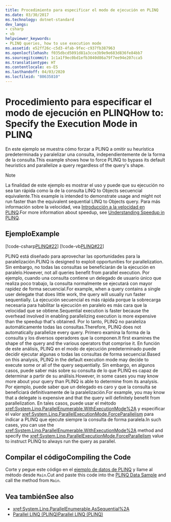 ```yaml
---
title: Procedimiento para especificar el modo de ejecución en PLINQ
ms.date: 03/30/2017
ms.technology: dotnet-standard
dev_langs:
- csharp
- vb
helpviewer_keywords:
- PLINQ queries, how to use execution mode
ms.assetid: e52ff26c-c5d3-4fab-9fec-c937fb387963
ms.openlocfilehash: f035dbcd5091d81a3cce3b9e9e683d836fe84bb7
ms.sourcegitcommit: 1c1a1f9ec0bd1efb3040d86a79f7ee94e207cca5
ms.translationtype: HT
ms.contentlocale: es-ES
ms.lasthandoff: 04/03/2020
ms.locfileid: "80635810"
---
```

# <a name="how-to-specify-the-execution-mode-in-plinq"></a><span data-ttu-id="e7ae4-102">Procedimiento para especificar el modo de ejecución en PLINQ</span><span class="sxs-lookup"><span data-stu-id="e7ae4-102">How to: Specify the Execution Mode in PLINQ</span></span>

<span data-ttu-id="e7ae4-103">En este ejemplo se muestra cómo forzar a PLINQ a omitir su heurística predeterminada y paralelizar una consulta, independientemente de la forma de la consulta.</span><span class="sxs-lookup"><span data-stu-id="e7ae4-103">This example shows how to force PLINQ to bypass its default heuristics and parallelize a query regardless of the query's shape.</span></span>  
  
> [!NOTE]
> <span data-ttu-id="e7ae4-104">La finalidad de este ejemplo es mostrar el uso y puede que su ejecución no sea tan rápida como la de la consulta LINQ to Objects secuencial equivalente.</span><span class="sxs-lookup"><span data-stu-id="e7ae4-104">This example is intended to demonstrate usage and might not run faster than the equivalent sequential LINQ to Objects query.</span></span> <span data-ttu-id="e7ae4-105">Para más información sobre la velocidad, vea [Introducción a la velocidad en PLINQ](../../../docs/standard/parallel-programming/understanding-speedup-in-plinq.md).</span><span class="sxs-lookup"><span data-stu-id="e7ae4-105">For more information about speedup, see [Understanding Speedup in PLINQ](../../../docs/standard/parallel-programming/understanding-speedup-in-plinq.md).</span></span>  
  
## <a name="example"></a><span data-ttu-id="e7ae4-106">Ejemplo</span><span class="sxs-lookup"><span data-stu-id="e7ae4-106">Example</span></span>  
 [!code-csharp[PLINQ#22](../../../samples/snippets/csharp/VS_Snippets_Misc/plinq/cs/plinqsamples.cs#22)]
 [!code-vb[PLINQ#22](../../../samples/snippets/visualbasic/VS_Snippets_Misc/plinq/vb/plinqsnippets1.vb#22)]  
  
 <span data-ttu-id="e7ae4-107">PLINQ está diseñado para aprovechar las oportunidades para la paralelización.</span><span class="sxs-lookup"><span data-stu-id="e7ae4-107">PLINQ is designed to exploit opportunities for parallelization.</span></span> <span data-ttu-id="e7ae4-108">Sin embargo, no todas las consultas se beneficiarán de la ejecución en paralelo.</span><span class="sxs-lookup"><span data-stu-id="e7ae4-108">However, not all queries benefit from parallel execution.</span></span> <span data-ttu-id="e7ae4-109">Por ejemplo, cuando una consulta contiene un delegado de usuario único que realiza poco trabajo, la consulta normalmente se ejecutará con mayor rapidez de forma secuencial.</span><span class="sxs-lookup"><span data-stu-id="e7ae4-109">For example, when a query contains a single user delegate that does little work, the query will usually run faster sequentially.</span></span> <span data-ttu-id="e7ae4-110">La ejecución secuencial es más rápida porque la sobrecarga necesaria para habilitar la ejecución en paralelo es más cara que la velocidad que se obtiene.</span><span class="sxs-lookup"><span data-stu-id="e7ae4-110">Sequential execution is faster because the overhead involved in enabling parallelizing execution is more expensive than the speedup that's obtained.</span></span> <span data-ttu-id="e7ae4-111">Por lo tanto, PLINQ no paraleliza automáticamente todas las consultas.</span><span class="sxs-lookup"><span data-stu-id="e7ae4-111">Therefore, PLINQ does not automatically parallelize every query.</span></span> <span data-ttu-id="e7ae4-112">Primero examina la forma de la consulta y los diversos operadores que la componen.</span><span class="sxs-lookup"><span data-stu-id="e7ae4-112">It first examines the shape of the query and the various operators that comprise it.</span></span> <span data-ttu-id="e7ae4-113">En función de este análisis, PLINQ en el modo de ejecución predeterminado puede decidir ejecutar algunas o todas las consultas de forma secuencial.</span><span class="sxs-lookup"><span data-stu-id="e7ae4-113">Based on this analysis, PLINQ in the default execution mode may decide to execute some or all of the query sequentially.</span></span> <span data-ttu-id="e7ae4-114">Sin embargo, en algunos casos, puede saber más sobre su consulta de lo que PLINQ es capaz de determinar a partir de su análisis.</span><span class="sxs-lookup"><span data-stu-id="e7ae4-114">However, in some cases you may know more about your query than PLINQ is able to determine from its analysis.</span></span> <span data-ttu-id="e7ae4-115">Por ejemplo, puede saber que un delegado es caro y que la consulta se beneficiará definitivamente de la paralelización.</span><span class="sxs-lookup"><span data-stu-id="e7ae4-115">For example, you may know that a delegate is expensive and that the query will definitely benefit from parallelization.</span></span> <span data-ttu-id="e7ae4-116">En tales casos, puede usar el método <xref:System.Linq.ParallelEnumerable.WithExecutionMode%2A> y especificar el valor <xref:System.Linq.ParallelExecutionMode.ForceParallelism> para indicar a PLINQ que ejecute siempre la consulta de forma paralela.</span><span class="sxs-lookup"><span data-stu-id="e7ae4-116">In such cases, you can use the <xref:System.Linq.ParallelEnumerable.WithExecutionMode%2A> method and specify the <xref:System.Linq.ParallelExecutionMode.ForceParallelism> value to instruct PLINQ to always run the query as parallel.</span></span>  
  
## <a name="compiling-the-code"></a><span data-ttu-id="e7ae4-117">Compilar el código</span><span class="sxs-lookup"><span data-stu-id="e7ae4-117">Compiling the Code</span></span>  
 <span data-ttu-id="e7ae4-118">Corte y pegue este código en el [ejemplo de datos de PLINQ](../../../docs/standard/parallel-programming/plinq-data-sample.md) y llame al método desde `Main`.</span><span class="sxs-lookup"><span data-stu-id="e7ae4-118">Cut and paste this code into the [PLINQ Data Sample](../../../docs/standard/parallel-programming/plinq-data-sample.md) and call the method from `Main`.</span></span>  
  
## <a name="see-also"></a><span data-ttu-id="e7ae4-119">Vea también</span><span class="sxs-lookup"><span data-stu-id="e7ae4-119">See also</span></span>

- <xref:System.Linq.ParallelEnumerable.AsSequential%2A>
- [<span data-ttu-id="e7ae4-120">Parallel LINQ (PLINQ)</span><span class="sxs-lookup"><span data-stu-id="e7ae4-120">Parallel LINQ (PLINQ)</span></span>](../../../docs/standard/parallel-programming/introduction-to-plinq.md)
